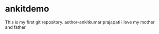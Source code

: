 # ankitdemo
This is my first git repository.
aothor-ankitkumar prajapati
i love my mother and father
